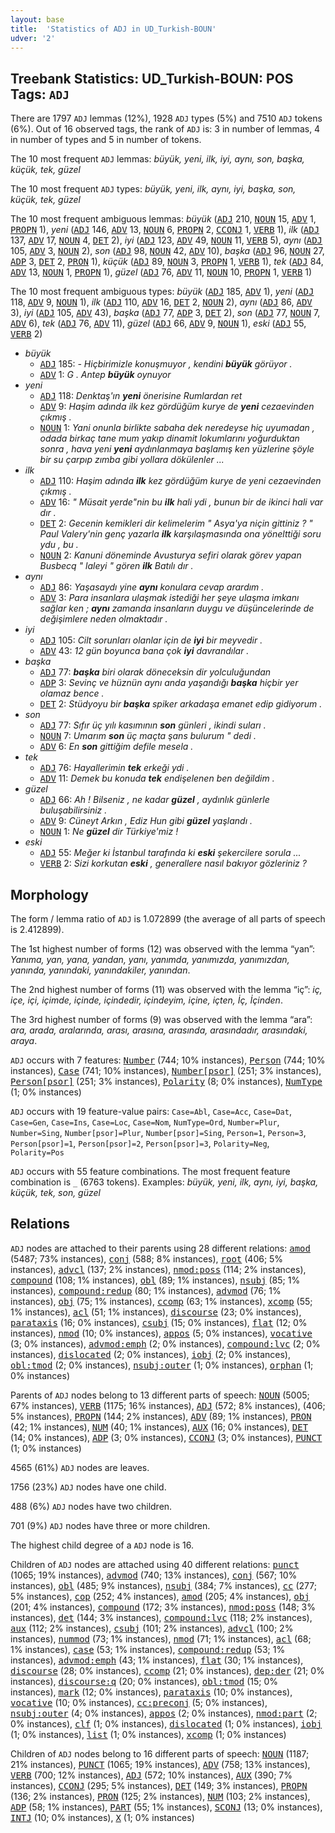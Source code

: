 ```yaml
---
layout: base
title:  'Statistics of ADJ in UD_Turkish-BOUN'
udver: '2'
---
```


## Treebank Statistics: UD_Turkish-BOUN: POS Tags: `ADJ`

There are 1797 `ADJ` lemmas (12%), 1928 `ADJ` types (5%) and 7510 `ADJ` tokens (6%).
Out of 16 observed tags, the rank of `ADJ` is: 3 in number of lemmas, 4 in number of types and 5 in number of tokens.

The 10 most frequent `ADJ` lemmas: <em>büyük, yeni, ilk, iyi, aynı, son, başka, küçük, tek, güzel</em>

The 10 most frequent `ADJ` types:  <em>büyük, yeni, ilk, aynı, iyi, başka, son, küçük, tek, güzel</em>

The 10 most frequent ambiguous lemmas: <em>büyük</em> (<tt><a href="tr_boun-pos-ADJ.html">ADJ</a></tt> 210, <tt><a href="tr_boun-pos-NOUN.html">NOUN</a></tt> 15, <tt><a href="tr_boun-pos-ADV.html">ADV</a></tt> 1, <tt><a href="tr_boun-pos-PROPN.html">PROPN</a></tt> 1), <em>yeni</em> (<tt><a href="tr_boun-pos-ADJ.html">ADJ</a></tt> 146, <tt><a href="tr_boun-pos-ADV.html">ADV</a></tt> 13, <tt><a href="tr_boun-pos-NOUN.html">NOUN</a></tt> 6, <tt><a href="tr_boun-pos-PROPN.html">PROPN</a></tt> 2, <tt><a href="tr_boun-pos-CCONJ.html">CCONJ</a></tt> 1, <tt><a href="tr_boun-pos-VERB.html">VERB</a></tt> 1), <em>ilk</em> (<tt><a href="tr_boun-pos-ADJ.html">ADJ</a></tt> 137, <tt><a href="tr_boun-pos-ADV.html">ADV</a></tt> 17, <tt><a href="tr_boun-pos-NOUN.html">NOUN</a></tt> 4, <tt><a href="tr_boun-pos-DET.html">DET</a></tt> 2), <em>iyi</em> (<tt><a href="tr_boun-pos-ADJ.html">ADJ</a></tt> 123, <tt><a href="tr_boun-pos-ADV.html">ADV</a></tt> 49, <tt><a href="tr_boun-pos-NOUN.html">NOUN</a></tt> 11, <tt><a href="tr_boun-pos-VERB.html">VERB</a></tt> 5), <em>aynı</em> (<tt><a href="tr_boun-pos-ADJ.html">ADJ</a></tt> 105, <tt><a href="tr_boun-pos-ADV.html">ADV</a></tt> 3, <tt><a href="tr_boun-pos-NOUN.html">NOUN</a></tt> 2), <em>son</em> (<tt><a href="tr_boun-pos-ADJ.html">ADJ</a></tt> 98, <tt><a href="tr_boun-pos-NOUN.html">NOUN</a></tt> 42, <tt><a href="tr_boun-pos-ADV.html">ADV</a></tt> 10), <em>başka</em> (<tt><a href="tr_boun-pos-ADJ.html">ADJ</a></tt> 96, <tt><a href="tr_boun-pos-NOUN.html">NOUN</a></tt> 27, <tt><a href="tr_boun-pos-ADP.html">ADP</a></tt> 3, <tt><a href="tr_boun-pos-DET.html">DET</a></tt> 2, <tt><a href="tr_boun-pos-PRON.html">PRON</a></tt> 1), <em>küçük</em> (<tt><a href="tr_boun-pos-ADJ.html">ADJ</a></tt> 89, <tt><a href="tr_boun-pos-NOUN.html">NOUN</a></tt> 3, <tt><a href="tr_boun-pos-PROPN.html">PROPN</a></tt> 1, <tt><a href="tr_boun-pos-VERB.html">VERB</a></tt> 1), <em>tek</em> (<tt><a href="tr_boun-pos-ADJ.html">ADJ</a></tt> 84, <tt><a href="tr_boun-pos-ADV.html">ADV</a></tt> 13, <tt><a href="tr_boun-pos-NOUN.html">NOUN</a></tt> 1, <tt><a href="tr_boun-pos-PROPN.html">PROPN</a></tt> 1), <em>güzel</em> (<tt><a href="tr_boun-pos-ADJ.html">ADJ</a></tt> 76, <tt><a href="tr_boun-pos-ADV.html">ADV</a></tt> 11, <tt><a href="tr_boun-pos-NOUN.html">NOUN</a></tt> 10, <tt><a href="tr_boun-pos-PROPN.html">PROPN</a></tt> 1, <tt><a href="tr_boun-pos-VERB.html">VERB</a></tt> 1)

The 10 most frequent ambiguous types:  <em>büyük</em> (<tt><a href="tr_boun-pos-ADJ.html">ADJ</a></tt> 185, <tt><a href="tr_boun-pos-ADV.html">ADV</a></tt> 1), <em>yeni</em> (<tt><a href="tr_boun-pos-ADJ.html">ADJ</a></tt> 118, <tt><a href="tr_boun-pos-ADV.html">ADV</a></tt> 9, <tt><a href="tr_boun-pos-NOUN.html">NOUN</a></tt> 1), <em>ilk</em> (<tt><a href="tr_boun-pos-ADJ.html">ADJ</a></tt> 110, <tt><a href="tr_boun-pos-ADV.html">ADV</a></tt> 16, <tt><a href="tr_boun-pos-DET.html">DET</a></tt> 2, <tt><a href="tr_boun-pos-NOUN.html">NOUN</a></tt> 2), <em>aynı</em> (<tt><a href="tr_boun-pos-ADJ.html">ADJ</a></tt> 86, <tt><a href="tr_boun-pos-ADV.html">ADV</a></tt> 3), <em>iyi</em> (<tt><a href="tr_boun-pos-ADJ.html">ADJ</a></tt> 105, <tt><a href="tr_boun-pos-ADV.html">ADV</a></tt> 43), <em>başka</em> (<tt><a href="tr_boun-pos-ADJ.html">ADJ</a></tt> 77, <tt><a href="tr_boun-pos-ADP.html">ADP</a></tt> 3, <tt><a href="tr_boun-pos-DET.html">DET</a></tt> 2), <em>son</em> (<tt><a href="tr_boun-pos-ADJ.html">ADJ</a></tt> 77, <tt><a href="tr_boun-pos-NOUN.html">NOUN</a></tt> 7, <tt><a href="tr_boun-pos-ADV.html">ADV</a></tt> 6), <em>tek</em> (<tt><a href="tr_boun-pos-ADJ.html">ADJ</a></tt> 76, <tt><a href="tr_boun-pos-ADV.html">ADV</a></tt> 11), <em>güzel</em> (<tt><a href="tr_boun-pos-ADJ.html">ADJ</a></tt> 66, <tt><a href="tr_boun-pos-ADV.html">ADV</a></tt> 9, <tt><a href="tr_boun-pos-NOUN.html">NOUN</a></tt> 1), <em>eski</em> (<tt><a href="tr_boun-pos-ADJ.html">ADJ</a></tt> 55, <tt><a href="tr_boun-pos-VERB.html">VERB</a></tt> 2)


* <em>büyük</em>
  * <tt><a href="tr_boun-pos-ADJ.html">ADJ</a></tt> 185: <em>- Hiçbirimizle konuşmuyor , kendini <b>büyük</b> görüyor .</em>
  * <tt><a href="tr_boun-pos-ADV.html">ADV</a></tt> 1: <em>G . Antep <b>büyük</b> oynuyor</em>
* <em>yeni</em>
  * <tt><a href="tr_boun-pos-ADJ.html">ADJ</a></tt> 118: <em>Denktaş'ın <b>yeni</b> önerisine Rumlardan ret</em>
  * <tt><a href="tr_boun-pos-ADV.html">ADV</a></tt> 9: <em>Haşim adında ilk kez gördüğüm kurye de <b>yeni</b> cezaevinden çıkmış .</em>
  * <tt><a href="tr_boun-pos-NOUN.html">NOUN</a></tt> 1: <em>Yani onunla birlikte sabaha dek neredeyse hiç uyumadan , odada birkaç tane mum yakıp dinamit lokumlarını yoğurduktan sonra , hava yeni <b>yeni</b> aydınlanmaya başlamış ken yüzlerine şöyle bir su çarpıp zımba gibi yollara dökülenler ...</em>
* <em>ilk</em>
  * <tt><a href="tr_boun-pos-ADJ.html">ADJ</a></tt> 110: <em>Haşim adında <b>ilk</b> kez gördüğüm kurye de yeni cezaevinden çıkmış .</em>
  * <tt><a href="tr_boun-pos-ADV.html">ADV</a></tt> 16: <em>" Müsait yerde"nin bu <b>ilk</b> hali ydi , bunun bir de ikinci hali var dır .</em>
  * <tt><a href="tr_boun-pos-DET.html">DET</a></tt> 2: <em>Gecenin kemikleri dir kelimelerim " Asya'ya niçin gittiniz ? " Paul Valery'nin genç yazarla <b>ilk</b> karşılaşmasında ona yönelttiği soru ydu , bu .</em>
  * <tt><a href="tr_boun-pos-NOUN.html">NOUN</a></tt> 2: <em>Kanuni döneminde Avusturya sefiri olarak görev yapan Busbecq " laleyi " gören <b>ilk</b> Batılı dır .</em>
* <em>aynı</em>
  * <tt><a href="tr_boun-pos-ADJ.html">ADJ</a></tt> 86: <em>Yaşasaydı yine <b>aynı</b> konulara cevap arardım .</em>
  * <tt><a href="tr_boun-pos-ADV.html">ADV</a></tt> 3: <em>Para insanlara ulaşmak istediği her şeye ulaşma imkanı sağlar ken ; <b>aynı</b> zamanda insanların duygu ve düşüncelerinde de değişimlere neden olmaktadır .</em>
* <em>iyi</em>
  * <tt><a href="tr_boun-pos-ADJ.html">ADJ</a></tt> 105: <em>Cilt sorunları olanlar için de <b>iyi</b> bir meyvedir .</em>
  * <tt><a href="tr_boun-pos-ADV.html">ADV</a></tt> 43: <em>12 gün boyunca bana çok <b>iyi</b> davrandılar .</em>
* <em>başka</em>
  * <tt><a href="tr_boun-pos-ADJ.html">ADJ</a></tt> 77: <em><b>başka</b> biri olarak döneceksin dir yolculuğundan</em>
  * <tt><a href="tr_boun-pos-ADP.html">ADP</a></tt> 3: <em>Sevinç ve hüznün aynı anda yaşandığı <b>başka</b> hiçbir yer olamaz bence .</em>
  * <tt><a href="tr_boun-pos-DET.html">DET</a></tt> 2: <em>Stüdyoyu bir <b>başka</b> spiker arkadaşa emanet edip gidiyorum .</em>
* <em>son</em>
  * <tt><a href="tr_boun-pos-ADJ.html">ADJ</a></tt> 77: <em>Sıfır üç yılı kasımının <b>son</b> günleri , ikindi suları .</em>
  * <tt><a href="tr_boun-pos-NOUN.html">NOUN</a></tt> 7: <em>Umarım <b>son</b> üç maçta şans bulurum " dedi .</em>
  * <tt><a href="tr_boun-pos-ADV.html">ADV</a></tt> 6: <em>En <b>son</b> gittiğim defile mesela .</em>
* <em>tek</em>
  * <tt><a href="tr_boun-pos-ADJ.html">ADJ</a></tt> 76: <em>Hayallerimin <b>tek</b> erkeği ydi .</em>
  * <tt><a href="tr_boun-pos-ADV.html">ADV</a></tt> 11: <em>Demek bu konuda <b>tek</b> endişelenen ben değildim .</em>
* <em>güzel</em>
  * <tt><a href="tr_boun-pos-ADJ.html">ADJ</a></tt> 66: <em>Ah ! Bilseniz , ne kadar <b>güzel</b> , aydınlık günlerle buluşabilirsiniz .</em>
  * <tt><a href="tr_boun-pos-ADV.html">ADV</a></tt> 9: <em>Cüneyt Arkın , Ediz Hun gibi <b>güzel</b> yaşlandı .</em>
  * <tt><a href="tr_boun-pos-NOUN.html">NOUN</a></tt> 1: <em>Ne <b>güzel</b> dir Türkiye'miz !</em>
* <em>eski</em>
  * <tt><a href="tr_boun-pos-ADJ.html">ADJ</a></tt> 55: <em>Meğer ki İstanbul tarafında ki <b>eski</b> şekercilere sorula ...</em>
  * <tt><a href="tr_boun-pos-VERB.html">VERB</a></tt> 2: <em>Sizi korkutan <b>eski</b> , generallere nasıl bakıyor gözleriniz ?</em>

## Morphology

The form / lemma ratio of `ADJ` is 1.072899 (the average of all parts of speech is 2.412899).

The 1st highest number of forms (12) was observed with the lemma “yan”: <em>Yanıma, yan, yana, yandan, yanı, yanımda, yanımızda, yanımızdan, yanında, yanındaki, yanındakiler, yanından</em>.

The 2nd highest number of forms (11) was observed with the lemma “iç”: <em>iç, içe, içi, içimde, içinde, içindedir, içindeyim, içine, içten, İç, İçinden</em>.

The 3rd highest number of forms (9) was observed with the lemma “ara”: <em>ara, arada, aralarında, arası, arasına, arasında, arasındadır, arasındaki, araya</em>.

`ADJ` occurs with 7 features: <tt><a href="tr_boun-feat-Number.html">Number</a></tt> (744; 10% instances), <tt><a href="tr_boun-feat-Person.html">Person</a></tt> (744; 10% instances), <tt><a href="tr_boun-feat-Case.html">Case</a></tt> (741; 10% instances), <tt><a href="tr_boun-feat-Number-psor.html">Number[psor]</a></tt> (251; 3% instances), <tt><a href="tr_boun-feat-Person-psor.html">Person[psor]</a></tt> (251; 3% instances), <tt><a href="tr_boun-feat-Polarity.html">Polarity</a></tt> (8; 0% instances), <tt><a href="tr_boun-feat-NumType.html">NumType</a></tt> (1; 0% instances)

`ADJ` occurs with 19 feature-value pairs: `Case=Abl`, `Case=Acc`, `Case=Dat`, `Case=Gen`, `Case=Ins`, `Case=Loc`, `Case=Nom`, `NumType=Ord`, `Number=Plur`, `Number=Sing`, `Number[psor]=Plur`, `Number[psor]=Sing`, `Person=1`, `Person=3`, `Person[psor]=1`, `Person[psor]=2`, `Person[psor]=3`, `Polarity=Neg`, `Polarity=Pos`

`ADJ` occurs with 55 feature combinations.
The most frequent feature combination is `_` (6763 tokens).
Examples: <em>büyük, yeni, ilk, aynı, iyi, başka, küçük, tek, son, güzel</em>


## Relations

`ADJ` nodes are attached to their parents using 28 different relations: <tt><a href="tr_boun-dep-amod.html">amod</a></tt> (5487; 73% instances), <tt><a href="tr_boun-dep-conj.html">conj</a></tt> (588; 8% instances), <tt><a href="tr_boun-dep-root.html">root</a></tt> (406; 5% instances), <tt><a href="tr_boun-dep-advcl.html">advcl</a></tt> (137; 2% instances), <tt><a href="tr_boun-dep-nmod-poss.html">nmod:poss</a></tt> (114; 2% instances), <tt><a href="tr_boun-dep-compound.html">compound</a></tt> (108; 1% instances), <tt><a href="tr_boun-dep-obl.html">obl</a></tt> (89; 1% instances), <tt><a href="tr_boun-dep-nsubj.html">nsubj</a></tt> (85; 1% instances), <tt><a href="tr_boun-dep-compound-redup.html">compound:redup</a></tt> (80; 1% instances), <tt><a href="tr_boun-dep-advmod.html">advmod</a></tt> (76; 1% instances), <tt><a href="tr_boun-dep-obj.html">obj</a></tt> (75; 1% instances), <tt><a href="tr_boun-dep-ccomp.html">ccomp</a></tt> (63; 1% instances), <tt><a href="tr_boun-dep-xcomp.html">xcomp</a></tt> (55; 1% instances), <tt><a href="tr_boun-dep-acl.html">acl</a></tt> (51; 1% instances), <tt><a href="tr_boun-dep-discourse.html">discourse</a></tt> (23; 0% instances), <tt><a href="tr_boun-dep-parataxis.html">parataxis</a></tt> (16; 0% instances), <tt><a href="tr_boun-dep-csubj.html">csubj</a></tt> (15; 0% instances), <tt><a href="tr_boun-dep-flat.html">flat</a></tt> (12; 0% instances), <tt><a href="tr_boun-dep-nmod.html">nmod</a></tt> (10; 0% instances), <tt><a href="tr_boun-dep-appos.html">appos</a></tt> (5; 0% instances), <tt><a href="tr_boun-dep-vocative.html">vocative</a></tt> (3; 0% instances), <tt><a href="tr_boun-dep-advmod-emph.html">advmod:emph</a></tt> (2; 0% instances), <tt><a href="tr_boun-dep-compound-lvc.html">compound:lvc</a></tt> (2; 0% instances), <tt><a href="tr_boun-dep-dislocated.html">dislocated</a></tt> (2; 0% instances), <tt><a href="tr_boun-dep-iobj.html">iobj</a></tt> (2; 0% instances), <tt><a href="tr_boun-dep-obl-tmod.html">obl:tmod</a></tt> (2; 0% instances), <tt><a href="tr_boun-dep-nsubj-outer.html">nsubj:outer</a></tt> (1; 0% instances), <tt><a href="tr_boun-dep-orphan.html">orphan</a></tt> (1; 0% instances)

Parents of `ADJ` nodes belong to 13 different parts of speech: <tt><a href="tr_boun-pos-NOUN.html">NOUN</a></tt> (5005; 67% instances), <tt><a href="tr_boun-pos-VERB.html">VERB</a></tt> (1175; 16% instances), <tt><a href="tr_boun-pos-ADJ.html">ADJ</a></tt> (572; 8% instances),  (406; 5% instances), <tt><a href="tr_boun-pos-PROPN.html">PROPN</a></tt> (144; 2% instances), <tt><a href="tr_boun-pos-ADV.html">ADV</a></tt> (89; 1% instances), <tt><a href="tr_boun-pos-PRON.html">PRON</a></tt> (42; 1% instances), <tt><a href="tr_boun-pos-NUM.html">NUM</a></tt> (40; 1% instances), <tt><a href="tr_boun-pos-AUX.html">AUX</a></tt> (16; 0% instances), <tt><a href="tr_boun-pos-DET.html">DET</a></tt> (14; 0% instances), <tt><a href="tr_boun-pos-ADP.html">ADP</a></tt> (3; 0% instances), <tt><a href="tr_boun-pos-CCONJ.html">CCONJ</a></tt> (3; 0% instances), <tt><a href="tr_boun-pos-PUNCT.html">PUNCT</a></tt> (1; 0% instances)

4565 (61%) `ADJ` nodes are leaves.

1756 (23%) `ADJ` nodes have one child.

488 (6%) `ADJ` nodes have two children.

701 (9%) `ADJ` nodes have three or more children.

The highest child degree of a `ADJ` node is 16.

Children of `ADJ` nodes are attached using 40 different relations: <tt><a href="tr_boun-dep-punct.html">punct</a></tt> (1065; 19% instances), <tt><a href="tr_boun-dep-advmod.html">advmod</a></tt> (740; 13% instances), <tt><a href="tr_boun-dep-conj.html">conj</a></tt> (567; 10% instances), <tt><a href="tr_boun-dep-obl.html">obl</a></tt> (485; 9% instances), <tt><a href="tr_boun-dep-nsubj.html">nsubj</a></tt> (384; 7% instances), <tt><a href="tr_boun-dep-cc.html">cc</a></tt> (277; 5% instances), <tt><a href="tr_boun-dep-cop.html">cop</a></tt> (252; 4% instances), <tt><a href="tr_boun-dep-amod.html">amod</a></tt> (205; 4% instances), <tt><a href="tr_boun-dep-obj.html">obj</a></tt> (201; 4% instances), <tt><a href="tr_boun-dep-compound.html">compound</a></tt> (172; 3% instances), <tt><a href="tr_boun-dep-nmod-poss.html">nmod:poss</a></tt> (148; 3% instances), <tt><a href="tr_boun-dep-det.html">det</a></tt> (144; 3% instances), <tt><a href="tr_boun-dep-compound-lvc.html">compound:lvc</a></tt> (118; 2% instances), <tt><a href="tr_boun-dep-aux.html">aux</a></tt> (112; 2% instances), <tt><a href="tr_boun-dep-csubj.html">csubj</a></tt> (101; 2% instances), <tt><a href="tr_boun-dep-advcl.html">advcl</a></tt> (100; 2% instances), <tt><a href="tr_boun-dep-nummod.html">nummod</a></tt> (73; 1% instances), <tt><a href="tr_boun-dep-nmod.html">nmod</a></tt> (71; 1% instances), <tt><a href="tr_boun-dep-acl.html">acl</a></tt> (68; 1% instances), <tt><a href="tr_boun-dep-case.html">case</a></tt> (53; 1% instances), <tt><a href="tr_boun-dep-compound-redup.html">compound:redup</a></tt> (53; 1% instances), <tt><a href="tr_boun-dep-advmod-emph.html">advmod:emph</a></tt> (43; 1% instances), <tt><a href="tr_boun-dep-flat.html">flat</a></tt> (30; 1% instances), <tt><a href="tr_boun-dep-discourse.html">discourse</a></tt> (28; 0% instances), <tt><a href="tr_boun-dep-ccomp.html">ccomp</a></tt> (21; 0% instances), <tt><a href="tr_boun-dep-dep-der.html">dep:der</a></tt> (21; 0% instances), <tt><a href="tr_boun-dep-discourse-q.html">discourse:q</a></tt> (20; 0% instances), <tt><a href="tr_boun-dep-obl-tmod.html">obl:tmod</a></tt> (15; 0% instances), <tt><a href="tr_boun-dep-mark.html">mark</a></tt> (12; 0% instances), <tt><a href="tr_boun-dep-parataxis.html">parataxis</a></tt> (10; 0% instances), <tt><a href="tr_boun-dep-vocative.html">vocative</a></tt> (10; 0% instances), <tt><a href="tr_boun-dep-cc-preconj.html">cc:preconj</a></tt> (5; 0% instances), <tt><a href="tr_boun-dep-nsubj-outer.html">nsubj:outer</a></tt> (4; 0% instances), <tt><a href="tr_boun-dep-appos.html">appos</a></tt> (2; 0% instances), <tt><a href="tr_boun-dep-nmod-part.html">nmod:part</a></tt> (2; 0% instances), <tt><a href="tr_boun-dep-clf.html">clf</a></tt> (1; 0% instances), <tt><a href="tr_boun-dep-dislocated.html">dislocated</a></tt> (1; 0% instances), <tt><a href="tr_boun-dep-iobj.html">iobj</a></tt> (1; 0% instances), <tt><a href="tr_boun-dep-list.html">list</a></tt> (1; 0% instances), <tt><a href="tr_boun-dep-xcomp.html">xcomp</a></tt> (1; 0% instances)

Children of `ADJ` nodes belong to 16 different parts of speech: <tt><a href="tr_boun-pos-NOUN.html">NOUN</a></tt> (1187; 21% instances), <tt><a href="tr_boun-pos-PUNCT.html">PUNCT</a></tt> (1065; 19% instances), <tt><a href="tr_boun-pos-ADV.html">ADV</a></tt> (758; 13% instances), <tt><a href="tr_boun-pos-VERB.html">VERB</a></tt> (700; 12% instances), <tt><a href="tr_boun-pos-ADJ.html">ADJ</a></tt> (572; 10% instances), <tt><a href="tr_boun-pos-AUX.html">AUX</a></tt> (390; 7% instances), <tt><a href="tr_boun-pos-CCONJ.html">CCONJ</a></tt> (295; 5% instances), <tt><a href="tr_boun-pos-DET.html">DET</a></tt> (149; 3% instances), <tt><a href="tr_boun-pos-PROPN.html">PROPN</a></tt> (136; 2% instances), <tt><a href="tr_boun-pos-PRON.html">PRON</a></tt> (125; 2% instances), <tt><a href="tr_boun-pos-NUM.html">NUM</a></tt> (103; 2% instances), <tt><a href="tr_boun-pos-ADP.html">ADP</a></tt> (58; 1% instances), <tt><a href="tr_boun-pos-PART.html">PART</a></tt> (55; 1% instances), <tt><a href="tr_boun-pos-SCONJ.html">SCONJ</a></tt> (13; 0% instances), <tt><a href="tr_boun-pos-INTJ.html">INTJ</a></tt> (10; 0% instances), <tt><a href="tr_boun-pos-X.html">X</a></tt> (1; 0% instances)

